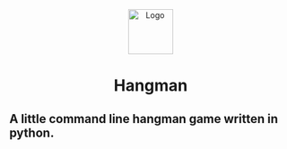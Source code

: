 <div align="center">
  <img src="https://cdn-icons-png.flaticon.com/512/7431/7431997.png" alt="Logo" width="80" height="80"/>
  <h1> Hangman </h1>
</div>
 <h2>A little command line hangman game written in python.</h2>
